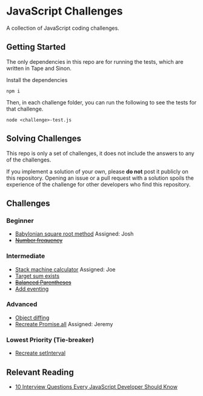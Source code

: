 # JavaScript Challenges

A collection of JavaScript coding challenges.

## Getting Started

The only dependencies in this repo are for running the tests, which are written
in Tape and Sinon.

Install the dependencies

```
npm i
```

Then, in each challenge folder, you can run the following to see the tests for
that challenge.

```
node <challenge>-test.js
```

## Solving Challenges

This repo is only a set of challenges, it does not include the answers to any of
the challenges.

If you implement a solution of your own, please **do not** post it publicly on
this repository. Opening an issue or a pull request with a solution spoils the
experience of the challenge for other developers who find this repository.

## Challenges

### Beginner

* [Babylonian square root method](/babylonian-method/) Assigned: Josh
* ~~[Number frequency](/number-frequency/)~~

### Intermediate

* [Stack machine calculator](/stack-machine-calculator/) Assigned: Joe
* [Target sum exists](/target-sum-exists/)
* ~~[Balanced Parentheses](/balanced-parens/)~~
* [Add eventing](/add-eventing/)

### Advanced

* [Object diffing](/object-diff/)
* [Recreate Promise.all](/promise-dot-all/) Assigned: Jeremy

### Lowest Priority (Tie-breaker)

* [Recreate setInterval](/setinterval/)

## Relevant Reading

* [10 Interview Questions Every JavaScript Developer Should Know][js interview questions article]

[js interview questions article]: https://medium.com/javascript-scene/10-interview-questions-every-javascript-developer-should-know-6fa6bdf5ad95

